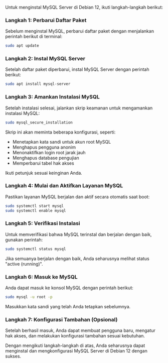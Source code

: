 Untuk menginstal MySQL Server di Debian 12, ikuti langkah-langkah berikut:

### Langkah 1: Perbarui Daftar Paket

Sebelum menginstal MySQL, perbarui daftar paket dengan menjalankan perintah berikut di terminal:

```bash
sudo apt update
```

### Langkah 2: Instal MySQL Server

Setelah daftar paket diperbarui, instal MySQL Server dengan perintah berikut:

```bash
sudo apt install mysql-server
```

### Langkah 3: Amankan Instalasi MySQL

Setelah instalasi selesai, jalankan skrip keamanan untuk mengamankan instalasi MySQL:

```bash
sudo mysql_secure_installation
```

Skrip ini akan meminta beberapa konfigurasi, seperti:

- Menetapkan kata sandi untuk akun root MySQL
- Menghapus pengguna anonim
- Menonaktifkan login root jarak jauh
- Menghapus database pengujian
- Memperbarui tabel hak akses

Ikuti petunjuk sesuai keinginan Anda.

### Langkah 4: Mulai dan Aktifkan Layanan MySQL

Pastikan layanan MySQL berjalan dan aktif secara otomatis saat boot:

```bash
sudo systemctl start mysql
sudo systemctl enable mysql
```

### Langkah 5: Verifikasi Instalasi

Untuk memverifikasi bahwa MySQL terinstal dan berjalan dengan baik, gunakan perintah:

```bash
sudo systemctl status mysql
```

Jika semuanya berjalan dengan baik, Anda seharusnya melihat status "active (running)".

### Langkah 6: Masuk ke MySQL

Anda dapat masuk ke konsol MySQL dengan perintah berikut:

```bash
sudo mysql -u root -p
```

Masukkan kata sandi yang telah Anda tetapkan sebelumnya.

### Langkah 7: Konfigurasi Tambahan (Opsional)

Setelah berhasil masuk, Anda dapat membuat pengguna baru, mengatur hak akses, dan melakukan konfigurasi tambahan sesuai kebutuhan.

Dengan mengikuti langkah-langkah di atas, Anda seharusnya dapat menginstal dan mengkonfigurasi MySQL Server di Debian 12 dengan sukses.
